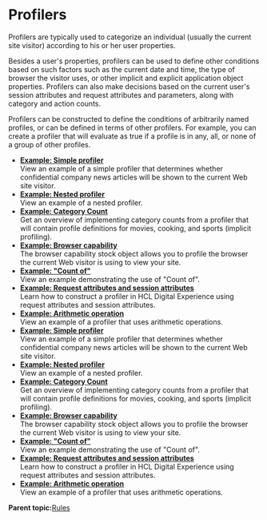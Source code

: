 # Profilers

Profilers are typically used to categorize an individual \(usually the current site visitor\) according to his or her user properties.

Besides a user's properties, profilers can be used to define other conditions based on such factors such as the current date and time, the type of browser the visitor uses, or other implicit and explicit application object properties. Profilers can also make decisions based on the current user's session attributes and request attributes and parameters, along with category and action counts.

Profilers can be constructed to define the conditions of arbitrarily named profiles, or can be defined in terms of other profilers. For example, you can create a profiler that will evaluate as true if a profile is in any, all, or none of a group of other profiles.

-   **[Example: Simple profiler](../pzn/pzn_example_simple_profiler.md)**  
View an example of a simple profiler that determines whether confidential company news articles will be shown to the current Web site visitor.
-   **[Example: Nested profiler](../pzn/pzn_example_nested_profiler.md)**  
View an example of a nested profiler.
-   **[Example: Category Count](../pzn/pzn_example_category_count.md)**  
Get an overview of implementing category counts from a profiler that will contain profile definitions for movies, cooking, and sports \(implicit profiling\).
-   **[Example: Browser capability](../pzn/pzn_example_browser_capability.md)**  
The browser capability stock object allows you to profile the browser the current Web visitor is using to view your site.
-   **[Example: "Count of"](../pzn/pzn_example_countof.md)**  
View an example demonstrating the use of "Count of".
-   **[Example: Request attributes and session attributes](../pzn/pzn_example_request_session_attributes.md)**  
Learn how to construct a profiler in HCL Digital Experience using request attributes and session attributes.
-   **[Example: Arithmetic operation](../pzn/pzn_arithmetic_op.md)**  
View an example of a profiler that uses arithmetic operations.
-   **[Example: Simple profiler](../pzn/pzn_example_simple_profiler.md)**  
View an example of a simple profiler that determines whether confidential company news articles will be shown to the current Web site visitor.
-   **[Example: Nested profiler](../pzn/pzn_example_nested_profiler.md)**  
View an example of a nested profiler.
-   **[Example: Category Count](../pzn/pzn_example_category_count.md)**  
Get an overview of implementing category counts from a profiler that will contain profile definitions for movies, cooking, and sports \(implicit profiling\).
-   **[Example: Browser capability](../pzn/pzn_example_browser_capability.md)**  
The browser capability stock object allows you to profile the browser the current Web visitor is using to view your site.
-   **[Example: "Count of"](../pzn/pzn_example_countof.md)**  
View an example demonstrating the use of "Count of".
-   **[Example: Request attributes and session attributes](../pzn/pzn_example_request_session_attributes.md)**  
Learn how to construct a profiler in HCL Digital Experience using request attributes and session attributes.
-   **[Example: Arithmetic operation](../pzn/pzn_arithmetic_op.md)**  
View an example of a profiler that uses arithmetic operations.

**Parent topic:**[Rules](../pzn/pzn_rules.md)

